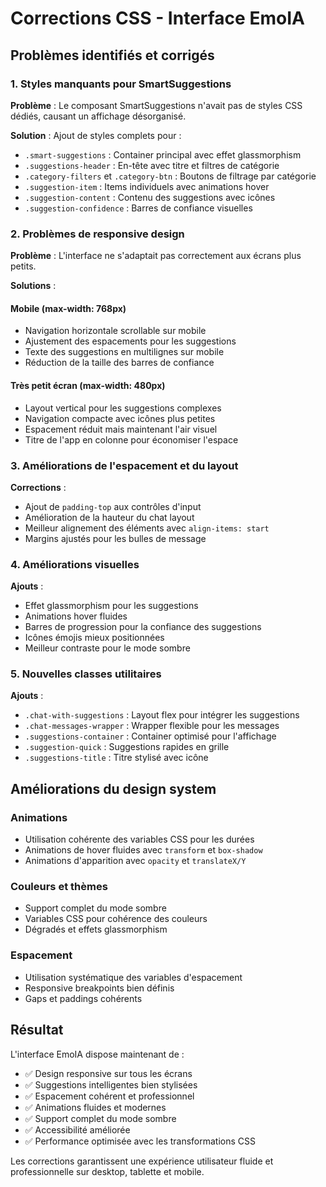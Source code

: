 # Corrections CSS - Interface EmoIA

## Problèmes identifiés et corrigés

### 1. **Styles manquants pour SmartSuggestions**

**Problème** : Le composant SmartSuggestions n'avait pas de styles CSS dédiés, causant un affichage désorganisé.

**Solution** : Ajout de styles complets pour :
- `.smart-suggestions` : Container principal avec effet glassmorphism
- `.suggestions-header` : En-tête avec titre et filtres de catégorie
- `.category-filters` et `.category-btn` : Boutons de filtrage par catégorie
- `.suggestion-item` : Items individuels avec animations hover
- `.suggestion-content` : Contenu des suggestions avec icônes
- `.suggestion-confidence` : Barres de confiance visuelles

### 2. **Problèmes de responsive design**

**Problème** : L'interface ne s'adaptait pas correctement aux écrans plus petits.

**Solutions** :

#### Mobile (max-width: 768px)
- Navigation horizontale scrollable sur mobile
- Ajustement des espacements pour les suggestions
- Texte des suggestions en multilignes sur mobile
- Réduction de la taille des barres de confiance

#### Très petit écran (max-width: 480px)
- Layout vertical pour les suggestions complexes
- Navigation compacte avec icônes plus petites
- Espacement réduit mais maintenant l'air visuel
- Titre de l'app en colonne pour économiser l'espace

### 3. **Améliorations de l'espacement et du layout**

**Corrections** :
- Ajout de `padding-top` aux contrôles d'input
- Amélioration de la hauteur du chat layout
- Meilleur alignement des éléments avec `align-items: start`
- Margins ajustés pour les bulles de message

### 4. **Améliorations visuelles**

**Ajouts** :
- Effet glassmorphism pour les suggestions
- Animations hover fluides
- Barres de progression pour la confiance des suggestions
- Icônes émojis mieux positionnées
- Meilleur contraste pour le mode sombre

### 5. **Nouvelles classes utilitaires**

**Ajouts** :
- `.chat-with-suggestions` : Layout flex pour intégrer les suggestions
- `.chat-messages-wrapper` : Wrapper flexible pour les messages
- `.suggestions-container` : Container optimisé pour l'affichage
- `.suggestion-quick` : Suggestions rapides en grille
- `.suggestions-title` : Titre stylisé avec icône

## Améliorations du design system

### Animations
- Utilisation cohérente des variables CSS pour les durées
- Animations de hover fluides avec `transform` et `box-shadow`
- Animations d'apparition avec `opacity` et `translateX/Y`

### Couleurs et thèmes
- Support complet du mode sombre
- Variables CSS pour cohérence des couleurs
- Dégradés et effets glassmorphism

### Espacement
- Utilisation systématique des variables d'espacement
- Responsive breakpoints bien définis
- Gaps et paddings cohérents

## Résultat

L'interface EmoIA dispose maintenant de :
- ✅ Design responsive sur tous les écrans
- ✅ Suggestions intelligentes bien stylisées
- ✅ Espacement cohérent et professionnel
- ✅ Animations fluides et modernes
- ✅ Support complet du mode sombre
- ✅ Accessibilité améliorée
- ✅ Performance optimisée avec les transformations CSS

Les corrections garantissent une expérience utilisateur fluide et professionnelle sur desktop, tablette et mobile.